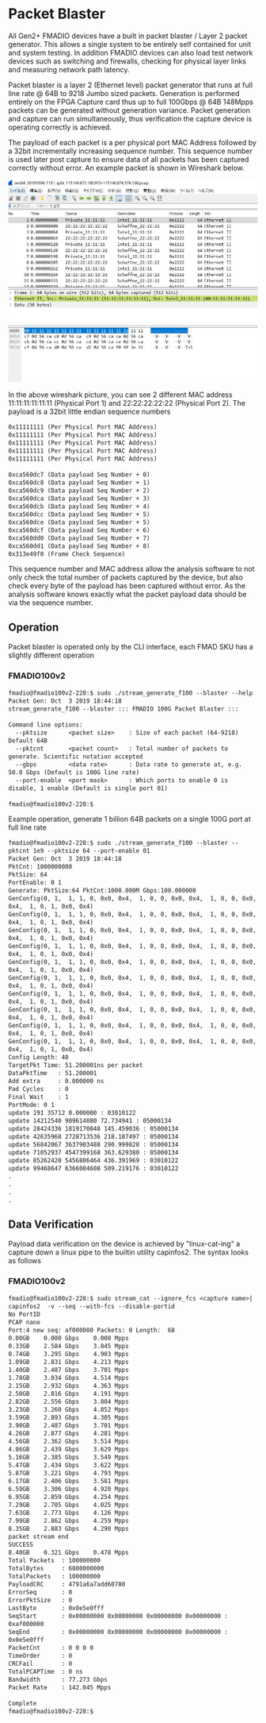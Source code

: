 # Packet Blaster

All Gen2+ FMADIO devices have a built in packet blaster / Layer 2 packet generator. This allows a single system to be entirely self contained for unit and system testing. In addition FMADIO devices can also load test network devices such as switching and firewalls, checking for physical layer links and measuring network path latency.

Packet blaster is a layer 2 (Ethernet level) packet generator that runs at full line rate @ 64B to 9218 Jumbo sized packets. Generation is performed entirely on the FPGA Capture card thus up to full 100Gbps @ 64B 148Mpps packets can be generated without generation variance. Packet generation and capture can run simultaneously, thus verification the capture device is operating correctly is achieved.

The payload of each packet is a per physical port MAC Address followed by a 32bit incrementally increasing sequence number. This sequence number is used later post capture to ensure data of all packets has been captured correctly without error. An example packet is shown in Wireshark below.

![Packet Blaster](<../.gitbook/assets/image (127) (1).png>)

In the above wireshark picture, you can see 2 different MAC address 11:11:11:11:11:11 (Physical Port 1) and 22:22:22:22:22 (Physical Port 2). The payload is a 32bit little endian sequence numbers

```
0x11111111 (Per Physical Port MAC Address)
0x11111111 (Per Physical Port MAC Address)
0x11111111 (Per Physical Port MAC Address)
0x11111111 (Per Physical Port MAC Address)
0x11111111 (Per Physical Port MAC Address)

0xca560dc7 (Data payload Seq Number + 0)
0xca560dc8 (Data payload Seq Number + 1)
0xca560dc9 (Data payload Seq Number + 2)
0xca560dca (Data payload Seq Number + 3)
0xca560dcb (Data payload Seq Number + 4)
0xca560dcc (Data payload Seq Number + 5)
0xca560dce (Data payload Seq Number + 5)
0xca560dcf (Data payload Seq Number + 6)
0xca560dd0 (Data payload Seq Number + 7)
0xca560dd1 (Data payload Seq Number + 8)
0x313e49f0 (Frame Check Sequence)
```

This sequence number and MAC address allow the analysis software to not only check the total number of packets captured by the device, but also check every byte of the payload has been captured without error. As the analysis software knows exactly what the packet payload data should be via the sequence number.

## Operation

Packet blaster is operated only by the CLI interface, each FMAD SKU has a slightly different operation

### FMADIO100v2

```
fmadio@fmadio100v2-228:$ sudo ./stream_generate_f100 --blaster --help
Packet Gen: Oct  3 2019 18:44:18
stream_generate_f100 --blaster ::: FMADIO 100G Packet Blaster :::

Command line options:
  --pktsize      <packet size>    : Size of each packet (64-9218) Default 64B
  --pktcnt       <packet count>   : Total number of packets to generate. Scientific notation accepted
  --gbps         <data rate>      : Data rate to generate at, e.g. 50.0 Gbps (Default is 100G line rate)
  --port-enable  <port mask>      : Which ports to enable 0 is disable, 1 enable (Default is single port 01)

fmadio@fmadio100v2-228:$

```

Example operation, generate 1 billion 64B packets on a single 100G port at full line rate

```
fmadio@fmadio100v2-228:$ sudo ./stream_generate_f100 --blaster --pktcnt 1e9 --pktsize 64 --port-enable 01
Packet Gen: Oct  3 2019 18:44:18
PktCnt: 1000000000
PktSize: 64
PortEnable: 0 1
Generate: PktSize:64 PktCnt:1000.000M Gbps:100.000000
GenConfig(0, 1,  1, 1, 0, 0x0, 0x4,  1, 0, 0, 0x0, 0x4,  1, 0, 0, 0x0, 0x4,  1, 0, 1, 0x0, 0x4)
GenConfig(0, 1,  1, 1, 0, 0x0, 0x4,  1, 0, 0, 0x0, 0x4,  1, 0, 0, 0x0, 0x4,  1, 0, 1, 0x0, 0x4)
GenConfig(0, 1,  1, 1, 0, 0x0, 0x4,  1, 0, 0, 0x0, 0x4,  1, 0, 0, 0x0, 0x4,  1, 0, 1, 0x0, 0x4)
GenConfig(0, 1,  1, 1, 0, 0x0, 0x4,  1, 0, 0, 0x0, 0x4,  1, 0, 0, 0x0, 0x4,  1, 0, 1, 0x0, 0x4)
GenConfig(0, 1,  1, 1, 0, 0x0, 0x4,  1, 0, 0, 0x0, 0x4,  1, 0, 0, 0x0, 0x4,  1, 0, 1, 0x0, 0x4)
GenConfig(0, 1,  1, 1, 0, 0x0, 0x4,  1, 0, 0, 0x0, 0x4,  1, 0, 0, 0x0, 0x4,  1, 0, 1, 0x0, 0x4)
GenConfig(0, 1,  1, 1, 0, 0x0, 0x4,  1, 0, 0, 0x0, 0x4,  1, 0, 0, 0x0, 0x4,  1, 0, 1, 0x0, 0x4)
GenConfig(0, 1,  1, 1, 0, 0x0, 0x4,  1, 0, 0, 0x0, 0x4,  1, 0, 0, 0x0, 0x4,  1, 0, 1, 0x0, 0x4)
GenConfig(0, 1,  1, 1, 0, 0x0, 0x4,  1, 0, 0, 0x0, 0x4,  1, 0, 0, 0x0, 0x4,  1, 0, 1, 0x0, 0x4)
GenConfig(0, 1,  1, 1, 0, 0x0, 0x4,  1, 0, 0, 0x0, 0x4,  1, 0, 0, 0x0, 0x4,  1, 0, 1, 0x0, 0x4)
Config Length: 40
TargetPkt Time: 51.200001ns per packet
DataPktTime   : 51.200001
Add extra     : 0.000000 ns
Pad Cycles    : 0
Final Wait    : 1
PortMode: 0 1
update 191 35712 0.000000 : 03010122
update 14212540 909614080 72.734941 : 05000134
update 28424336 1819170048 145.459036 : 05000134
update 42635968 2728713536 218.187497 : 05000134
update 56842067 3637903488 290.999828 : 05000134
update 71052937 4547399168 363.629380 : 05000134
update 85262420 5456806464 436.391969 : 03010122
update 99468647 6366004608 509.219176 : 03010122
.
.
.
.
```

## Data Verification

Payload data verification on the device is achieved by "linux-cat-ing" a capture down a linux pipe to the builtin utility capinfos2. The syntax looks as follows

### FMADIO100v2

```
fmadio@fmadio100v2-228:$ sudo stream_cat --ignore_fcs <capture name>| capinfos2  -v --seq --with-fcs --disable-portid
No PortID
PCAP nano
Port:4 new seq: af000000 Packets: 0 Length:  68
0.00GB    0.000 Gbps    0.000 Mpps
0.33GB    2.584 Gbps    3.845 Mpps
0.74GB    3.295 Gbps    4.903 Mpps
1.09GB    2.831 Gbps    4.213 Mpps
1.40GB    2.487 Gbps    3.701 Mpps
1.78GB    3.034 Gbps    4.514 Mpps
2.15GB    2.932 Gbps    4.363 Mpps
2.50GB    2.816 Gbps    4.191 Mpps
2.82GB    2.556 Gbps    3.804 Mpps
3.23GB    3.260 Gbps    4.852 Mpps
3.59GB    2.893 Gbps    4.305 Mpps
3.90GB    2.487 Gbps    3.701 Mpps
4.26GB    2.877 Gbps    4.281 Mpps
4.56GB    2.362 Gbps    3.514 Mpps
4.86GB    2.439 Gbps    3.629 Mpps
5.16GB    2.385 Gbps    3.549 Mpps
5.47GB    2.434 Gbps    3.622 Mpps
5.87GB    3.221 Gbps    4.793 Mpps
6.17GB    2.406 Gbps    3.581 Mpps
6.59GB    3.306 Gbps    4.920 Mpps
6.95GB    2.859 Gbps    4.254 Mpps
7.29GB    2.705 Gbps    4.025 Mpps
7.63GB    2.773 Gbps    4.126 Mpps
7.99GB    2.862 Gbps    4.259 Mpps
8.35GB    2.883 Gbps    4.290 Mpps
packet stream end
SUCCESS
8.40GB    0.321 Gbps    0.478 Mpps
Total Packets  : 100000000
TotalBytes     : 6800000000
TotalPackets   : 100000000
PayloadCRC     : 4791a6a7add60780
ErrorSeq       : 0
ErrorPktSize   : 0
LastByte       : 0x0e5e0fff
SeqStart       : 0x00000000 0x00000000 0x00000000 0x00000000 : 0xaf000000
SeqEnd         : 0x00000000 0x00000000 0x00000000 0x00000000 : 0x0e5e0fff
PacketCnt      : 0 0 0 0
TimeOrder      : 0
CRCFail        : 0
TotalPCAPTime  : 0 ns
Bandwidth      : 77.273 Gbps
Packet Rate    : 142.045 Mpps

Complete
fmadio@fmadio100v2-228:$

```

